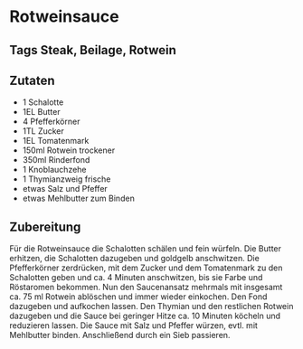 # Rotweinsauce

## Tags Steak, Beilage, Rotwein

## Zutaten

- 1 Schalotte
- 1EL Butter
- 4 Pfefferkörner
- 1TL Zucker
- 1EL Tomatenmark
- 150ml Rotwein trockener
- 350ml Rinderfond
- 1 Knoblauchzehe
- 1 Thymianzweig frische
- etwas Salz und Pfeffer
- etwas Mehlbutter zum Binden

## Zubereitung

Für die Rotweinsauce die Schalotten schälen und fein würfeln.
Die Butter erhitzen, die Schalotten dazugeben und goldgelb anschwitzen.
Die Pfefferkörner zerdrücken, mit dem Zucker und dem Tomatenmark zu den Schalotten geben und ca. 4 Minuten anschwitzen, bis sie Farbe und Röstaromen bekommen.
Nun den Saucenansatz mehrmals mit insgesamt ca. 75 ml Rotwein ablöschen und immer wieder einkochen.
Den Fond dazugeben und aufkochen lassen.
Den Thymian und den restlichen Rotwein dazugeben und die Sauce bei geringer Hitze ca. 10 Minuten köcheln und reduzieren lassen.
Die Sauce mit Salz und Pfeffer würzen, evtl. mit Mehlbutter binden. Anschließend durch ein Sieb passieren.
